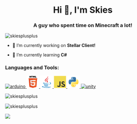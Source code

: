 <h1 align="center">Hi 👋, I'm Skies</h1>
<h3 align="center">A guy who spent time on Minecraft a lot!</h3>

<p align="left"> <img src="https://komarev.com/ghpvc/?username=skiesplusplus&label=Profile%20views&color=0e75b6&style=flat" alt="skiesplusplus" /> </p>

- 🔭 I’m currently working on **Stellar Client!**

- 🌱 I’m currently learning **C#**


<h3 align="left">Languages and Tools:</h3>
<p align="left"> <a href="https://www.arduino.cc/" target="_blank"> <img src="https://cdn.worldvectorlogo.com/logos/arduino-1.svg" alt="arduino" width="40" height="40"/> </a> <a href="https://www.w3.org/html/" target="_blank"> <img src="https://raw.githubusercontent.com/devicons/devicon/master/icons/html5/html5-original-wordmark.svg" alt="html5" width="40" height="40"/> </a> <a href="https://www.java.com" target="_blank"> <img src="https://raw.githubusercontent.com/devicons/devicon/master/icons/java/java-original.svg" alt="java" width="40" height="40"/> </a> <a href="https://developer.mozilla.org/en-US/docs/Web/JavaScript" target="_blank"> <img src="https://raw.githubusercontent.com/devicons/devicon/master/icons/javascript/javascript-original.svg" alt="javascript" width="40" height="40"/> </a> <a href="https://www.python.org" target="_blank"> <img src="https://raw.githubusercontent.com/devicons/devicon/master/icons/python/python-original.svg" alt="python" width="40" height="40"/> </a> <a href="https://unity.com/" target="_blank"> <img src="https://www.vectorlogo.zone/logos/unity3d/unity3d-icon.svg" alt="unity" width="40" height="40"/> </a> </p>

<p><img align="center" src="https://github-readme-stats.vercel.app/api/top-langs?username=skiesplusplus&show_icons=true&locale=en&layout=compact" alt="skiesplusplus" /></p>

<p><img align="center" src="https://github-readme-streak-stats.herokuapp.com/?user=skiesplusplus&" alt="skiesplusplus" /></p>

<p><img align="center" src="![image](https://user-images.githubusercontent.com/78136681/133253504-a1e92b6c-6a54-4dd4-843a-93a1ea3b1b5c.png") /></p>

